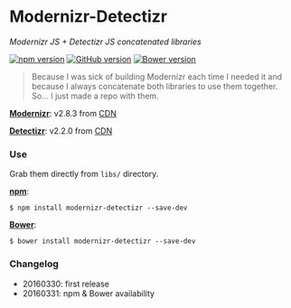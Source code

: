 # Modernizr-Detectizr

*Modernizr JS + Detectizr JS concatenated libraries*

[![npm version](https://badge.fury.io/js/modernizr-detectizr.svg)](https://badge.fury.io/js/modernizr-detectizr)
[![GitHub version](https://badge.fury.io/gh/juanbrujo%2Fmodernizr-detectizr.svg)](https://badge.fury.io/gh/juanbrujo%2Fmodernizr-detectizr)
[![Bower version](https://badge.fury.io/bo/modernizr-detectizr.svg)](https://badge.fury.io/bo/modernizr-detectizr)

> Because I was sick of building Modernizr each time I needed it and because I always concatenate both libraries to use them together. So... I just made a repo with them.

**[Modernizr](https://modernizr.com/)**: v2.8.3 from [CDN](https://cdnjs.com/libraries/modernizr)

**[Detectizr](http://barisaydinoglu.github.io/Detectizr/)**: v2.2.0 from [CDN](https://cdnjs.com/libraries/detectizr)

### Use

Grab them directly from `libs/` directory. 

**[npm](https://www.npmjs.com/package/modernizr-detectizr)**:

```
$ npm install modernizr-detectizr --save-dev
```

**[Bower](http://bower.io/search/?q=modernizr-detectizr)**:


```
$ bower install modernizr-detectizr --save-dev
```

### Changelog

* 20160330: first release
* 20160331: npm & Bower availability